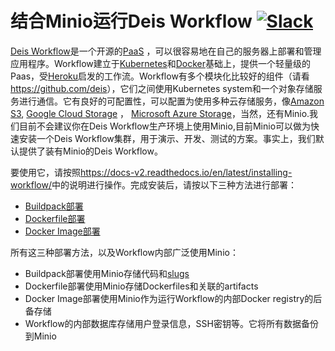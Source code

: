 # 结合Minio运行Deis Workflow [![Slack](https://slack.minio.io/slack?type=svg)](https://slack.minio.io)

[Deis Workflow](https://deis.com/)是一个开源的[PaaS](https://en.wikipedia.org/wiki/Platform_as_a_service) ，可以很容易地在自己的服务器上部署和管理应用程序。Workflow建立于[Kubernetes](http://kubernetes.io/)和[Docker](https://www.docker.com/)基础上，提供一个轻量级的Paas，受[Heroku](https://www.heroku.com/)启发的工作流。Workflow有多个模块化比较好的组件（请看 <https://github.com/deis>），它们之间使用Kubernetes system和一个对象存储服务进行通信。它有良好的可配置性，可以配置为使用多种云存储服务，像[Amazon S3](https://aws.amazon.com/s3/), [Google Cloud Storage](https://cloud.google.com/storage/) ， [Microsoft Azure Storage](https://azure.microsoft.com/en-us/services/storage/)，当然，还有Minio.我们目前不会建议你在Deis Workflow生产环境上使用Minio,目前Minio可以做为快速安装一个Deis Workflow集群，用于演示、开发、测试的方案。事实上，我们默认提供了装有Minio的Deis Workflow。

要使用它，请按照<https://docs-v2.readthedocs.io/en/latest/installing-workflow/>中的说明进行操作。完成安装后，请按以下三种方法进行部署：

- [Buildpack部署](https://docs-v2.readthedocs.io/en/latest/applications/using-buildpacks/)
- [Dockerfile部署](https://docs-v2.readthedocs.io/en/latest/applications/using-dockerfiles/)
- [Docker Image部署](https://docs-v2.readthedocs.io/en/latest/applications/using-docker-images/)

所有这三种部署方法，以及Workflow内部广泛使用Minio：

- Buildpack部署使用Minio存储代码和[slugs](https://devcenter.heroku.com/articles/slug-compiler)
- Dockerfile部署使用Minio存储Dockerfiles和关联的artifacts
- Docker Image部署使用Minio作为运行Workflow的内部Docker registry的后备存储
- Workflow的内部数据库存储用户登录信息，SSH密钥等。它将所有数据备份到Minio
